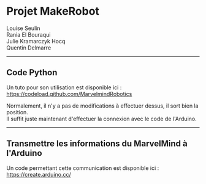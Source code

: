 # Projet MakeRobot

Louise Seulin<br />
Rania El Bouraqui<br />
Julie Kramarczyk Hocq<br />
Quentin Delmarre<br />

---

## Code Python

Un tuto pour son utilisation est disponible ici : <a href="https://codeload.github.com/MarvelmindRobotics/marvelmind.py/zip/refs/heads/master">https://codeload.github.com/MarvelmindRobotics</a>

Normalement, il n'y a pas de modifications à effectuer dessus, il sort bien la position.<br />
Il suffit juste maintenant d'effectuer la connexion avec le code de l'Arduino.

---

## Transmettre les informations du MarvelMind à l'Arduino

Un code permettant cette communication est disponible ici : <a href="https://create.arduino.cc/projecthub/ansh2919/serial-communication-between-python-and-arduino-e7cce0">https://create.arduino.cc/</a>